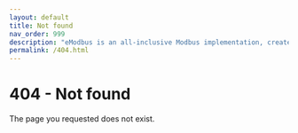 ```yaml
---
layout: default
title: Not found
nav_order: 999
description: "eModbus is an all-inclusive Modbus implementation, created for ESP32 and Arduino"
permalink: /404.html
---
```


# 404 - Not found

The page you requested does not exist.
